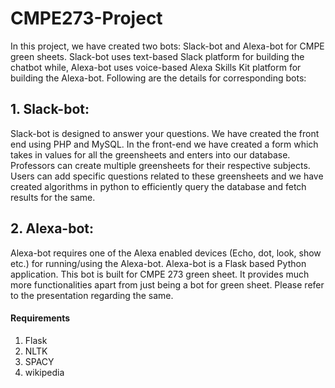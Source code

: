 # CMPE273-Project
In this project, we have created two bots: Slack-bot and Alexa-bot for CMPE green sheets. Slack-bot uses text-based Slack platform for building the chatbot while, Alexa-bot uses voice-based Alexa Skills Kit platform for building the Alexa-bot. Following are the details for corresponding bots:

## 1. Slack-bot:
Slack-bot is designed to answer your questions. We have created the front end using PHP and MySQL. In the front-end we have created a form which takes in values for all the greensheets and enters into our database. Professors can create multiple greensheets for their respective subjects. Users can add specific questions related to these greensheets and we have created algorithms in python to efficiently query the database and fetch results for the same. 


## 2. Alexa-bot:
Alexa-bot requires one of the Alexa enabled devices (Echo, dot, look, show etc.) for running/using the Alexa-bot. Alexa-bot is a Flask based Python application. This bot is built for CMPE 273 green sheet. It provides much more functionalities apart from just being a bot for green sheet. Please refer to the presentation regarding the same.

#### Requirements
1. Flask
2. NLTK
3. SPACY
4. wikipedia
